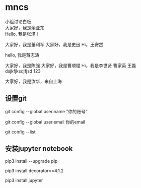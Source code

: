 # mncs
小组讨论白板
\
大家好，我是余亚东
\
Hello, 我是张泽！

大家好，我是董利军
大家好，我是史迅
Hi，王安然

hello, 我是蒋志涛

大家好，我是陈强
大家好，我是曹顺程
Hi，我是李世贤
曹家英
王磊
dsjkfjksdjfjsd
123

大家好，我是汝华，来自上海

## 设置git
git config --global user.name "你的账号"

git config --global user.email 你的email

git config --list

## 安装jupyter notebook

pip3 install --upgrade pip

pip3 install decorator==4.1.2

pip3 install jupyter
